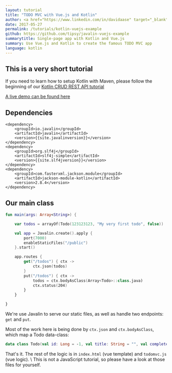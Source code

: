 ```yaml
---
layout: tutorial
title: "TODO MVC with Vue.js and Kotlin"
author: <a href="https://www.linkedin.com/in/davidaase" target="_blank">David Åse</a>
date: 2017-05-27
permalink: /tutorials/kotlin-vuejs-example
github: https://github.com/tipsy/javalin-vuejs-example
summarytitle: Single-page app with Kotlin and Vue.js
summary: Use Vue.js and Kotlin to create the famous TODO MVC app
language: kotlin
---
```


## This is a very short tutorial

If you need to learn how to setup Kotlin with Maven, please
follow the beginning of our [Kotlin CRUD REST API tutorial](/tutorials/simple-kotlin-example)

[A live demo can be found here](http://javalin-vuejs-example.herokuapp.com)

## Dependencies
~~~markup
<dependency>
    <groupId>io.javalin</groupId>
    <artifactId>javalin</artifactId>
    <version>{{site.javalinversion}}</version>
</dependency>
<dependency>
    <groupId>org.slf4j</groupId>
    <artifactId>slf4j-simple</artifactId>
    <version>{{site.slf4jversion}}</version>
</dependency>
<dependency>
    <groupId>com.fasterxml.jackson.module</groupId>
    <artifactId>jackson-module-kotlin</artifactId>
    <version>2.8.4</version>
</dependency>
~~~

## Our main class

~~~kotlin
fun main(args: Array<String>) {

    var todos = arrayOf(Todo(123123123, "My very first todo", false))

    val app = Javalin.create().apply {
        port(7000)
        enableStaticFiles("/public")
    }.start()

    app.routes {
        get("/todos") { ctx ->
            ctx.json(todos)
        }
        put("/todos") { ctx ->
            todos = ctx.bodyAsClass(Array<Todo>::class.java)
            ctx.status(204)
        }
    }

}
~~~

We're use Javalin to serve our static files, as well as
handle two endpoints: `get` and `put`.

Most of the work here is being done by `ctx.json` and `ctx.bodyAsClass`,
which map a Todo data-class:

~~~kotlin
data class Todo(val id: Long = -1, val title: String = "", val completed: Boolean = false)
~~~

That's it. The rest of the logic is in `index.html` (vue template)
and `todomvc.js` (vue logic). \\
This is not a JavaScript tutorial, so please have a look at those files for yourself.

